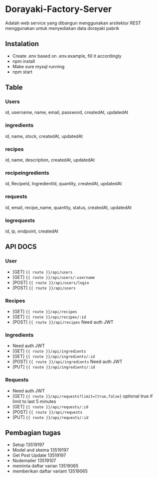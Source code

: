 # Dorayaki-Factory-Server
Adalah web service yang dibangun menggunakan arsitektur REST menggunakan untuk menyediakan data dorayaki pabrik

## Instalation
- Create .env based on .env.example, fill it accordingly
- npm install
- Make sure mysql running
- npm start

## Table
### Users
id, username, name, email, password, createdAt, updatedAt

### ingredients
id, name, stock, createdAt, updatedAt

### recipes
id, name, description, createdAt, updatedAt

### recipeingredients
id, RecipeId, IngredientId, quantity, createdAt, updatedAt

### requests
id, email, recipe_name, quantity, status, createdAt, updatedAt

### logrequests
id, ip, endpoint, createdAt
## API DOCS
### User
- [GET] `{{ route }}/api/users`
- [GET] `{{ route }}/api/users/:username`
- [POST] `{{ route }}/api/users/login`
- [POST] `{{ route }}/api/users`

### Recipes
- [GET] `{{ route }}/api/recipes`
- [GET] `{{ route }}/api/recipes/:id`
- [POST] `{{ route }}/api/recipes` Need auth JWT

### Ingredients
- Need auth JWT
- [GET] `{{ route }}/api/ingredients`
- [GET] `{{ route }}/api/ingredients/:id`
- [POST] `{{ route }}/api/ingredients` Need auth JWT
- [PUT] `{{ route }}/api/ingredients/:id`

### Requests
- Need auth JWT
- [GET] `{{ route }}/api/requests?limit=[true,false]` optional true if limit to last 5 minutes
- [GET] `{{ route }}/api/requests/:id`
- [POST] `{{ route }}/api/requests`
- [PUT] `{{ route }}/api/requests/:id`


## Pembagian tugas
- Setup 13519197
- Model and skema 13519197
- Get Post Update 13519197
- Nodemailer 13519107
- meminta daftar varian 13519065
- memberikan daftar variant 13519065
